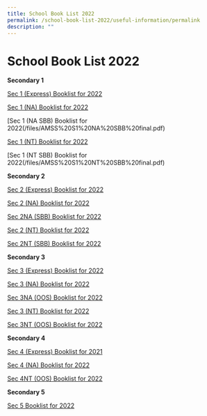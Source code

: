 ```yaml
---
title: School Book List 2022
permalink: /school-book-list-2022/useful-information/permalink
description: ""
---
```

School Book List 2022
=====================

**Secondary 1**  

[Sec 1 (Express) Booklist for 2022](/files/AMSS%20S1%20EXP%20final.pdf)
  
[Sec 1 (NA) Booklist for 2022](/files/AMSS%20S1%20NA%20final.pdf)
  
[Sec 1 (NA SBB) Booklist for 2022(/files/AMSS%20S1%20NA%20SBB%20final.pdf)
  
[Sec 1 (NT) Booklist for 2022](/files/AMSS%20S1%20NT%20final.pdf)
  
[Sec 1 (NT SBB) Booklist for 2022(/files/AMSS%20S1%20NT%20SBB%20final.pdf)

**Secondary 2**  

[Sec 2 (Express) Booklist for 2022](/files/AMSS%20S2%20EXP.pdf)
  
[Sec 2 (NA) Booklist for 2022](/files/AMSS%20S2%20NA.pdf)  
  
[Sec 2NA (SBB) Booklist for 2022](/files/AMSS%20S2%20NA%20SBB.pdf) 

[Sec 2 (NT) Booklist for 2022](/files/AMSS%20S2%20NT.pdf)  
  
[Sec 2NT (SBB) Booklist for 2022](/files/AMSS%20S2%20NT%20SBB.pdf)  

**Secondary 3**

[Sec 3 (Express) Booklist for 2022](/files/AMSS%20S3%20EXP.pdf)
  
[Sec 3 (NA) Booklist for 2022](/files/AMSS%20S3%20NA.pdf)  
  
[Sec 3NA (OOS) Booklist for 2022](/files/AMSS%20S3%20NA%20OOS.pdf)  
  
[Sec 3 (NT) Booklist for 2022](/files/AMSS%20S3%20NT.pdf)  
  
[Sec 3NT (OOS) Booklist for 2022](/files/AMSS%20S3%20NT%20OOS.pdf)  
  

****Secondary 4****

[Sec 4 (Express) Booklist for 2021]([](/files/AMSS%20S4%20EXP.pdf))  
  
[Sec 4 (NA) Booklist for 2022]([](/files/AMSS%20S4%20NA.pdf))  
  
[Sec 4NT (OOS) Booklist for 2022]([](/files/AMSS%20S4%20NT%20OOS.pdf))  

**Secondary 5**

[Sec 5 Booklist for 2022]([](/files/AMSS%20S5%20NA.pdf))
